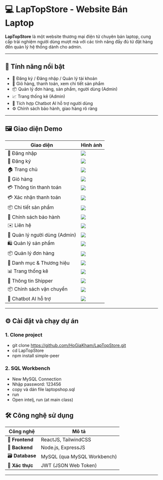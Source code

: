 # 💻 LapTopStore - Website Bán Laptop

**LapTopStore** là một website thương mại điện tử chuyên bán laptop, cung cấp trải nghiệm người dùng mượt mà với các tính năng đầy đủ từ đặt hàng đến quản lý hệ thống dành cho admin.

---

## 🚀 Tính năng nổi bật

- 🔐 Đăng ký / Đăng nhập / Quản lý tài khoản
- 🛒 Giỏ hàng, thanh toán, xem chi tiết sản phẩm
- 📦 Quản lý đơn hàng, sản phẩm, người dùng (Admin)
- 📈 Trang thống kê (Admin)
- 🤖 Tích hợp Chatbot AI hỗ trợ người dùng
- ⚙️ Chính sách bảo hành, giao hàng rõ ràng

---

## 🖼️ Giao diện Demo

| Giao diện                         | Hình ảnh                                               |
|----------------------------------|--------------------------------------------------------|
| 🔐 Đăng nhập                     | ![](LapTopStore/image/LoginScreen.png)                |
| 📝 Đăng ký                       | ![](LapTopStore/image/RegisterScreen.png)             |
| 🏠 Trang chủ                     | ![](LapTopStore/image/MainScreen.png)                 |
| 🛒 Giỏ hàng                      | ![](LapTopStore/image/CartScreen.png)                 |
| 💳 Thông tin thanh toán          | ![](LapTopStore/image/PaymentInforScreen.png)         |
| 💳 Xác nhận thanh toán           | ![](LapTopStore/image/PaymentScreen1.png)             |
| 📦 Chi tiết sản phẩm             | ![](LapTopStore/image/DetailProductScreen.png)        |
| 🔧 Chính sách bảo hành           | ![](LapTopStore/image/GuaranteeScreen.png)            |
| ✉️ Liên hệ                       | ![](LapTopStore/image/ContactScreen.png)              |
| 👤 Quản lý người dùng (Admin)    | ![](LapTopStore/image/AccountAdminScreen.png)         |
| 🛍️ Quản lý sản phẩm             | ![](LapTopStore/image/ProductScreen.png)              |
| 📦 Quản lý đơn hàng              | ![](LapTopStore/image/OrderManagementScreen.png)      |
| 📁 Danh mục & Thương hiệu        | ![](LapTopStore/image/CategoriesManagementScreen.png) |
| 📊 Trang thống kê                | ![](LapTopStore/image/StaticalScreen.png)             |
| 🚚 Thông tin Shipper             | ![](LapTopStore/image/InforShipperScreen.png)         |
| 📦 Chính sách vận chuyển         | ![](LapTopStore/image/ShippingPolicyScreen.png)       |
| 🤖 Chatbot AI hỗ trợ             | ![](LapTopStore/image/AIScreen.png)                   |


---


## ⚙️ Cài đặt và chạy dự án

### 1. Clone project


- git clone https://github.com/HoGiaKham/LapTopStore.git
- cd LapTopStore
- npm install simple-peer
### 2. SQL Workbench
- New MySQL Connection
- Nhập password: 123456
- copy và dán file laptopshop.sql
- run
- Open intelj, run (at main class) 


## 🛠️ Công nghệ sử dụng

| Công nghệ | Mô tả |
|----------|-------|
| 🎨 **Frontend** | ReactJS, TailwindCSS |
| 🔧 **Backend** | Node.js, ExpressJS |
| 🗃️ **Database** | MySQL (qua MySQL Workbench) |
| 🔐 **Xác thực** | JWT (JSON Web Token) |

---


